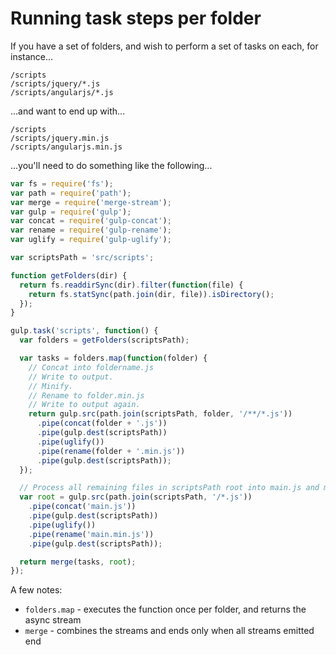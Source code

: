 # Running task steps per folder

If you have a set of folders, and wish to perform a set of tasks on each, for 
instance...

```
/scripts
/scripts/jquery/*.js
/scripts/angularjs/*.js
```

...and want to end up with...

```
/scripts
/scripts/jquery.min.js
/scripts/angularjs.min.js
```

...you'll need to do something like the following...

```javascript
var fs = require('fs');
var path = require('path');
var merge = require('merge-stream');
var gulp = require('gulp');
var concat = require('gulp-concat');
var rename = require('gulp-rename');
var uglify = require('gulp-uglify');

var scriptsPath = 'src/scripts';

function getFolders(dir) {
  return fs.readdirSync(dir).filter(function(file) {
    return fs.statSync(path.join(dir, file)).isDirectory();
  });
}

gulp.task('scripts', function() {
  var folders = getFolders(scriptsPath);

  var tasks = folders.map(function(folder) {
    // Concat into foldername.js
    // Write to output.
    // Minify.
    // Rename to folder.min.js
    // Write to output again.
    return gulp.src(path.join(scriptsPath, folder, '/**/*.js'))
      .pipe(concat(folder + '.js'))
      .pipe(gulp.dest(scriptsPath))
      .pipe(uglify())
      .pipe(rename(folder + '.min.js'))
      .pipe(gulp.dest(scriptsPath));
  });

  // Process all remaining files in scriptsPath root into main.js and main.min.js files.
  var root = gulp.src(path.join(scriptsPath, '/*.js'))
    .pipe(concat('main.js'))
    .pipe(gulp.dest(scriptsPath))
    .pipe(uglify())
    .pipe(rename('main.min.js'))
    .pipe(gulp.dest(scriptsPath));

  return merge(tasks, root);
});
```

A few notes:

* `folders.map` - executes the function once per folder, and returns the async stream
* `merge` - combines the streams and ends only when all streams emitted end
